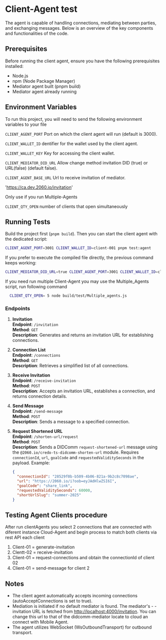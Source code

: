 # Client-Agent test

The agent is capable of handling connections, mediating between parties, and exchanging messages. Below is an overview of the key components and functionalities of the code.

## Prerequisites

Before running the client agent, ensure you have the following prerequisites installed:

- Node.js
- npm (Node Package Manager)
- Mediator agent built (pnpm build)
- Mediator agent already running

## Environment Variables

To run this project, you will need to send the following environment variables to your file

`CLIENT_AGENT_PORT` Port on which the client agent will run (default is 3000).

`CLIENT_WALLET_ID` dentifier for the wallet used by the client agent.

`CLIENT_WALLET_KEY` Key for accessing the client wallet.

`CLIENT_MEDIATOR_DID_URL` Allow change method invitation DID (true) or URL(false) (default false).

`CLIENT_AGENT_BASE_URL` Url to receive invitation of mediator.

'<https://ca.dev.2060.io/invitation>'

Only use if you run Multiple-Agents

`CLIENT_QTY_OPEN` number of clients that open simultaneously

## Running Tests

Build the project first (`pnpm build`). Then you can start the client agent with the dedicated script:

```bash
CLIENT_AGENT_PORT=3001 CLIENT_WALLET_ID=client-001 pnpm test:agent
```

If you prefer to execute the compiled file directly, the previous command keeps working:

```bash
CLIENT_MEDIATOR_DID_URL=true CLIENT_AGENT_PORT=3001 CLIENT_WALLET_ID=client-001 node ./build/test/Client-Agent/ClientAgent.js
```

If you need run multiple Client-Agent you may use the Multiple_Agents script, run following command

```bash
  CLIENT_QTY_OPEN= 5 node build/test/Multiple_agents.js
```

### Endpoints

1. **Invitation**  
   **Endpoint**: `/invitation`  
   **Method**: `GET`  
   **Description**: Generates and returns an invitation URL for establishing connections.

1. **Connection List**  
   **Endpoint**: `/connections`  
   **Method**: `GET`  
   **Description**: Retrieves a simplified list of all connections.

1. **Receive Invitation**  
   **Endpoint**: `/receive-invitation`  
   **Method**: `POST`  
   **Description**: Accepts an invitation URL, establishes a connection, and returns connection details.

1. **Send Message**  
   **Endpoint**: `/send-message`  
   **Method**: `POST`  
   **Description**: Sends a message to a specified connection.

1. **Request Shortened URL**  
   **Endpoint**: `/shorten-url/request`  
   **Method**: `POST`  
   **Description**: Sends a DIDComm `request-shortened-url` message using the `@2060.io/credo-ts-didcomm-shorten-url` module. Requires `connectionId`, `url`, `goalCode` and `requestedValiditySeconds` in the payload. Example:

   ```json
   {
     "connectionId": "28529f0b-b509-4b06-821a-9b2c8c7098ae",
     "url": "https://2060.io/i?oob=eyJAdHlwZSI6I",
     "goalCode": "share_link",
     "requestedValiditySeconds": 60000,
     "shortUrlSlug": "summer-2025"
   }
   ```

## Testing Agent Clients procedure

After run clientAgents you select 2 connections that are connected with diferent instance Cloud-Agent and begin process to match both clients via rest API each client

1. Client-01 = generate-invitation
2. Clentt-02 = receive-invitation
3. Client-01 = request-connections and obtain the connectionId of client 02
4. Client-01 = send-message for client 2

## Notes

- The client agent automatically accepts incoming connections (autoAcceptConnections is set to true).
- Mediation is initiated if no default mediator is found. The mediator's - - invitation URL is fetched from <http://localhost:4000/invitation>. You can change this url to that of the didcomm-mediator locate to cloud an connect with Mobile Agent.
- The agent utilizes WebSocket (WsOutboundTransport) for outbound transport.
